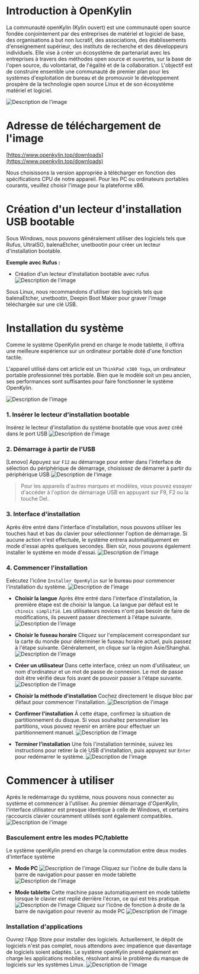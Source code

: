 

# Introduction à OpenKylin

La communauté openKylin (Kylin ouvert) est une communauté open source fondée conjointement par des entreprises de matériel et logiciel de base, des organisations à but non lucratif, des associations, des établissements d'enseignement supérieur, des instituts de recherche et des développeurs individuels. Elle vise à créer un écosystème de partenariat avec les entreprises à travers des méthodes open source et ouvertes, sur la base de l'open source, du volontariat, de l'égalité et de la collaboration. L'objectif est de construire ensemble une communauté de premier plan pour les systèmes d'exploitation de bureau et de promouvoir le développement prospère de la technologie open source Linux et de son écosystème matériel et logiciel.

![Description de l'image](./assets/openKylin安装指南/openKylin_intro.png)

# Adresse de téléchargement de l'image

[https://www.openkylin.top/downloads](https://www.openkylin.top/downloads)

Nous choisissons la version appropriée à télécharger en fonction des spécifications CPU de notre appareil. Pour les PC ou ordinateurs portables courants, veuillez choisir l'image pour la plateforme x86.

# Création d'un lecteur d'installation USB bootable

Sous Windows, nous pouvons généralement utiliser des logiciels tels que Rufus, UltraISO, balenaEtcher, unetbootin pour créer un lecteur d'installation bootable.

**Exemple avec Rufus :**
- Création d'un lecteur d'installation bootable avec rufus
![Description de l'image](./assets/openKylin安装指南/openrufus.png)

Sous Linux, nous recommandons d'utiliser des logiciels tels que balenaEtcher, unetbootin, Deepin Boot Maker pour graver l'image téléchargée sur une clé USB.

# Installation du système

Comme le système OpenKylin prend en charge le mode tablette, il offrira une meilleure expérience sur un ordinateur portable doté d'une fonction tactile.

L'appareil utilisé dans cet article est un `ThinkPad x380 Yoga`, un ordinateur portable professionnel très portable. Bien que le modèle soit un peu ancien, ses performances sont suffisantes pour faire fonctionner le système OpenKylin.

![Description de l'image](./assets/openKylin安装指南/Lenovo_yoga_X380.png)

### 1. Insérer le lecteur d'installation bootable
Insérez le lecteur d'installation du système bootable que vous avez créé dans le port USB
![Description de l'image](./assets/openKylin安装指南/openkylin_uboot.png)

### 2. Démarrage à partir de l'USB
[Lenovo] Appuyez sur `F12` au démarrage pour entrer dans l'interface de sélection du périphérique de démarrage, choisissez de démarrer à partir du périphérique USB
![Description de l'image](./assets/openKylin安装指南/Lenovo_F12_Uboot.png)
> Pour les appareils d'autres marques et modèles, vous pouvez essayer d'accéder à l'option de démarrage USB en appuyant sur F9, F2 ou la touche Del.

### 3. Interface d'installation
Après être entré dans l'interface d'installation, nous pouvons utiliser les touches haut et bas du clavier pour sélectionner l'option de démarrage. Si aucune action n'est effectuée, le système entrera automatiquement en mode d'essai après quelques secondes. Bien sûr, nous pouvons également installer le système en mode d'essai.
![Description de l'image](./assets/openKylin安装指南/Openkylin_setup_01.png)

### 4. Commencer l'installation
Exécutez l'icône `Installer OpenKylin` sur le bureau pour commencer l'installation du système.
![Description de l'image](./assets/openKylin安装指南/openkylin_setup_02.png)

- **Choisir la langue**
Après être entré dans l'interface d'installation, la première étape est de choisir la langue. La langue par défaut est le `chinois simplifié`. Les utilisateurs novices n'ont pas besoin de faire de modifications, ils peuvent passer directement à l'étape suivante.
![Description de l'image](./assets/openKylin安装指南/openkylin_setup_03.png)

- **Choisir le fuseau horaire**
Cliquez sur l'emplacement correspondant sur la carte du monde pour déterminer le fuseau horaire actuel, puis passez à l'étape suivante. Généralement, on clique sur la région Asie/Shanghai.
![Description de l'image](./assets/openKylin安装指南/openkylin_setup_04.png)

- **Créer un utilisateur**
Dans cette interface, créez un nom d'utilisateur, un nom d'ordinateur et un mot de passe de connexion. Le mot de passe doit être vérifié deux fois avant de pouvoir passer à l'étape suivante.
![Description de l'image](./assets/openKylin安装指南/openkylin_setup_05.png)

- **Choisir la méthode d'installation**
Cochez directement le disque bloc par défaut pour commencer l'installation.
![Description de l'image](./assets/openKylin安装指南/openkylin_setup_06.png)

- **Confirmer l'installation**
À cette étape, confirmez la situation de partitionnement du disque. Si vous souhaitez personnaliser les partitions, vous pouvez revenir en arrière pour effectuer un partitionnement manuel.
![Description de l'image](./assets/openKylin安装指南/openkylin_setup_07.png)

- **Terminer l'installation**
Une fois l'installation terminée, suivez les instructions pour retirer la clé USB d'installation, puis appuyez sur `Enter` pour redémarrer le système.
![Description de l'image](./assets/openKylin安装指南/openkylin_setup_08.png)

# Commencer à utiliser

Après le redémarrage du système, nous pouvons nous connecter au système et commencer à l'utiliser. Au premier démarrage d'OpenKylin, l'interface utilisateur est presque identique à celle de Windows, et certains raccourcis clavier couramment utilisés sont également compatibles.
![Description de l'image](./assets/openKylin安装指南/Openkylin_start.png)

### Basculement entre les modes PC/tablette
Le système openKylin prend en charge la commutation entre deux modes d'interface système

- **Mode PC**
![Description de l'image](./assets/openKylin安装指南/openkylin_used_01.png)
Cliquez sur l'icône de bulle dans la barre de navigation pour passer en mode tablette
![Description de l'image](./assets/openKylin安装指南/openkylin_used_02.png)

- **Mode tablette**
Cette machine passe automatiquement en mode tablette lorsque le clavier est replié derrière l'écran, ce qui est très pratique.
![Description de l'image](./assets/openKylin安装指南/openkylin_used_03.png)
Cliquez sur l'icône de fonction à droite de la barre de navigation pour revenir au mode PC
![Description de l'image](./assets/openKylin安装指南/openkylin_used_04.png)

### Installation d'applications
Ouvrez l'App Store pour installer des logiciels. Actuellement, le dépôt de logiciels n'est pas complet, nous attendons avec impatience que davantage de logiciels soient adaptés. Le système openKylin prend également en charge les applications mobiles, résolvant ainsi le problème du manque de logiciels sur les systèmes Linux.
![Description de l'image](./assets/openKylin安装指南/openkylin_used_05.png)